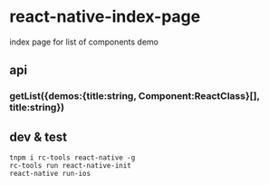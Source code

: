 # react-native-index-page

index page for list of components demo

## api

### getList({demos:{title:string, Component:ReactClass}[], title:string})


## dev & test

```
tnpm i rc-tools react-native -g
rc-tools run react-native-init
react-native run-ios
```